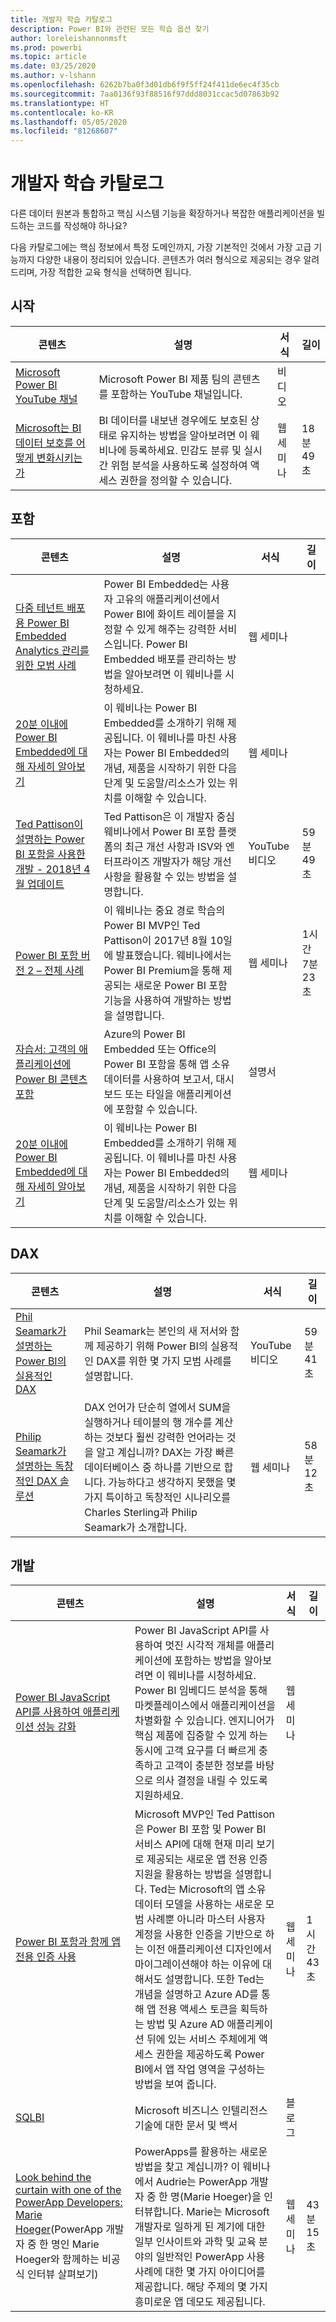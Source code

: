 ```yaml
---
title: 개발자 학습 카탈로그
description: Power BI와 관련된 모든 학습 옵션 찾기
author: loreleishannonmsft
ms.prod: powerbi
ms.topic: article
ms.date: 03/25/2020
ms.author: v-lshann
ms.openlocfilehash: 6262b7ba0f3d01db6f9f5ff24f411de6ec4f35cb
ms.sourcegitcommit: 7aa0136f93f88516f97ddd8031ccac5d07863b92
ms.translationtype: HT
ms.contentlocale: ko-KR
ms.lasthandoff: 05/05/2020
ms.locfileid: "81268607"
---
```

# <a name="developer-learning-catalog"></a>개발자 학습 카탈로그

다른 데이터 원본과 통합하고 핵심 시스템 기능을 확장하거나 복잡한 애플리케이션을 빌드하는 코드를 작성해야 하나요?

다음 카탈로그에는 핵심 정보에서 특정 도메인까지, 가장 기본적인 것에서 가장 고급 기능까지 다양한 내용이 정리되어 있습니다. 콘텐츠가 여러 형식으로 제공되는 경우 알려 드리며, 가장 적합한 교육 형식을 선택하면 됩니다.

## <a name="get-started"></a>시작<a name="get-started"></a>
| 콘텐츠 | 설명 | 서식  | 길이      |
|--------------------------------------------------------------------------------------------------------------------------------------------------|---------------------------------------------------------------------------------------------------------------------------------------------------------------------------------------------------|---------|-------------|
| [Microsoft Power BI YouTube 채널](https://www.youtube.com/user/mspowerbi/videos)  | Microsoft Power BI 제품 팀의 콘텐츠를 포함하는 YouTube 채널입니다.   | 비디오  |             |
| [Microsoft는 BI 데이터 보호를 어떻게 변화시키는가](https://info.microsoft.com/ww-landing-How-Microsoft-Is-Changing-BI-Data-Protection-OnDemand.html) | BI 데이터를 내보낸 경우에도 보호된 상태로 유지하는 방법을 알아보려면 이 웨비나에 등록하세요. 민감도 분류 및 실시간 위험 분석을 사용하도록 설정하여 액세스 권한을 정의할 수 있습니다. | 웹 세미나 | 18분 49초 |
## <a name="embedded"></a>포함<a name="embedded"></a>
| 콘텐츠 | 설명 | 서식  | 길이      |
|--------------------------------------------------------------------------------------------------------------------------------------------------|---------------------------------------------------------------------------------------------------------------------------------------------------------------------------------------------------|---------|-------------|
| [다중 테넌트 배포용 Power BI Embedded Analytics 관리를 위한 모범 사례](https://info.microsoft.com/ww-landing-PBI-webinar-Best-Practices-for-Managing-Power-BI-Embedded-video.html) | Power BI Embedded는 사용자 고유의 애플리케이션에서 Power BI에 화이트 레이블을 지정할 수 있게 해주는 강력한 서비스입니다. Power BI Embedded 배포를 관리하는 방법을 알아보려면 이 웨비나를 시청하세요.   | 웹 세미나       |                |
| [20분 이내에 Power BI Embedded에 대해 자세히 알아보기](https://info.microsoft.com/ww-ondemand-power-bi-embedded-in-20-min.html)  | 이 웨비나는 Power BI Embedded를 소개하기 위해 제공됩니다. 이 웨비나를 마친 사용자는 Power BI Embedded의 개념, 제품을 시작하기 위한 다음 단계 및 도움말/리소스가 있는 위치를 이해할 수 있습니다. | 웹 세미나       |                |
| [Ted Pattison이 설명하는 Power BI 포함을 사용한 개발 - 2018년 4월 업데이트](https://www.youtube.com/watch?v=swnGlrRy588)  | Ted Pattison은 이 개발자 중심 웨비나에서 Power BI 포함 플랫폼의 최근 개선 사항과 ISV와 엔터프라이즈 개발자가 해당 개선 사항을 활용할 수 있는 방법을 설명합니다. | YouTube 비디오 | 59분 49초  |
| [Power BI 포함 버전 2 – 전체 사례](https://community.powerbi.com/t5/Webinars-and-Video-Gallery/Power-BI-Embedding-Version-2-The-Full-Story/td-p/229527)    | 이 웨비나는 중요 경로 학습의 Power BI MVP인 Ted Pattison이 2017년 8월 10일에 발표했습니다. 웨비나에서는 Power BI Premium을 통해 제공되는 새로운 Power BI 포함 기능을 사용하여 개발하는 방법을 설명합니다.  | 웹 세미나       | 1시간 7분 23초 |
| [자습서: 고객의 애플리케이션에 Power BI 콘텐츠 포함](https://docs.microsoft.com/power-bi/developer/embed-sample-for-customers#step-1-setup-your-embedded-analytics-development-environment) | Azure의 Power BI Embedded 또는 Office의 Power BI 포함을 통해 앱 소유 데이터를 사용하여 보고서, 대시보드 또는 타일을 애플리케이션에 포함할 수 있습니다.  | 설명서 |                |
| [20분 이내에 Power BI Embedded에 대해 자세히 알아보기](https://info.microsoft.com/ww-ondemand-power-bi-embedded-in-20-min.html)  | 이 웨비나는 Power BI Embedded를 소개하기 위해 제공됩니다. 이 웨비나를 마친 사용자는 Power BI Embedded의 개념, 제품을 시작하기 위한 다음 단계 및 도움말/리소스가 있는 위치를 이해할 수 있습니다. | 웹 세미나       |                |
## <a name="dax"></a>DAX<a name="dax"></a>
| 콘텐츠 | 설명 | 서식  | 길이      |
|--------------------------------------------------------------------------------------------------------------------------------------------------|---------------------------------------------------------------------------------------------------------------------------------------------------------------------------------------------------|---------|-------------|
| [Phil Seamark가 설명하는 Power BI의 실용적인 DAX](https://www.youtube.com/watch?v=1fGfqzS37qs)  | Phil Seamark는 본인의 새 저서와 함께 제공하기 위해 Power BI의 실용적인 DAX를 위한 몇 가지 모범 사례를 설명합니다.   | YouTube 비디오 | 59분 41초 |
| [Philip Seamark가 설명하는 독창적인 DAX 솔루션](https://community.powerbi.com/t5/Webinars-and-Video-Gallery/10-2-18-Webinar-Creative-DAX-solutions-by-Philip-Seamark/td-p/516250) | DAX 언어가 단순히 열에서 SUM을 실행하거나 테이블의 행 개수를 계산하는 것보다 훨씬 강력한 언어라는 것을 알고 계십니까? DAX는 가장 빠른 데이터베이스 중 하나를 기반으로 합니다. 가능하다고 생각하지 못했을 몇 가지 특이하고 독창적인 시나리오를 Charles Sterling과 Philip Seamark가 소개합니다. | 웹 세미나       | 58분 12초 |
## <a name="development"></a>개발<a name="development"></a>
| 콘텐츠 | 설명 | 서식  | 길이      |
|--------------------------------------------------------------------------------------------------------------------------------------------------|---------------------------------------------------------------------------------------------------------------------------------------------------------------------------------------------------|---------|-------------|
| [Power BI JavaScript API를 사용하여 애플리케이션 성능 강화](https://info.microsoft.com/ww-landing-PBI-JavaScript-API-video.html)   | Power BI JavaScript API를 사용하여 멋진 시각적 개체를 애플리케이션에 포함하는 방법을 알아보려면 이 웨비나를 시청하세요. Power BI 임베디드 분석을 통해 마켓플레이스에서 애플리케이션을 차별화할 수 있습니다. 엔지니어가 핵심 제품에 집중할 수 있게 하는 동시에 고객 요구를 더 빠르게 충족하고 고객이 충분한 정보를 바탕으로 의사 결정을 내릴 수 있도록 지원하세요.  | 웹 세미나 |             |
| [Power BI 포함과 함께 앱 전용 인증 사용](https://community.powerbi.com/t5/Webinars-and-Video-Gallery/Webinar-Using-App-only-Authentication-with-Power-BI-Embedding/td-p/642230)   | Microsoft MVP인 Ted Pattison은 Power BI 포함 및 Power BI 서비스 API에 대해 현재 미리 보기로 제공되는 새로운 앱 전용 인증 지원을 활용하는 방법을 설명합니다. Ted는 Microsoft의 앱 소유 데이터 모델을 사용하는 새로운 모범 사례뿐 아니라 마스터 사용자 계정을 사용한 인증을 기반으로 하는 이전 애플리케이션 디자인에서 마이그레이션해야 하는 이유에 대해서도 설명합니다. 또한 Ted는 개념을 설명하고 Azure AD를 통해 앱 전용 액세스 토큰을 획득하는 방법 및 Azure AD 애플리케이션 뒤에 있는 서비스 주체에게 액세스 권한을 제공하도록 Power BI에서 앱 작업 영역을 구성하는 방법을 보여 줍니다. | 웹 세미나 | 1시간 43초   |
| [SQLBI](https://www.sqlbi.com/articles/)  | Microsoft 비즈니스 인텔리전스 기술에 대한 문서 및 백서   | 블로그    |             |
| [Look behind the curtain with one of the PowerApp Developers: Marie Hoeger](https://community.powerbi.com/t5/Webinars-and-Video-Gallery/6-1-2017-Look-behind-the-curtain-with-one-of-the-PowerApp/td-p/161484)(PowerApp 개발자 중 한 명인 Marie Hoeger와 함께하는 비공식 인터뷰 살펴보기) | PowerApps를 활용하는 새로운 방법을 찾고 계십니까? 이 웨비나에서 Audrie는 PowerApp 개발자 중 한 명(Marie Hoeger)을 인터뷰합니다. Marie는 Microsoft 개발자로 일하게 된 계기에 대한 일부 인사이트와 과학 및 교육 분야의 일반적인 PowerApp 사용 사례에 대한 몇 가지 아이디어를 제공합니다. 해당 주제의 몇 가지 흥미로운 앱 데모도 제공됩니다.  | 웹 세미나 | 43분 15초 |
